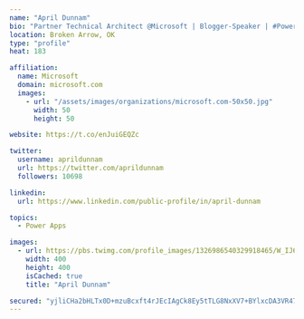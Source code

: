 ```yaml
---
name: "April Dunnam"
bio: "Partner Technical Architect @Microsoft | Blogger-Speaker | #PowerApps, #PowerAutomate, #Office365, #SharePoint | #WIT | #Karaoke Queen"
location: Broken Arrow, OK
type: "profile"
heat: 183

affiliation:
  name: Microsoft
  domain: microsoft.com
  images:
    - url: "/assets/images/organizations/microsoft.com-50x50.jpg"
      width: 50
      height: 50

website: https://t.co/enJuiGEQZc

twitter:
  username: aprildunnam
  url: https://twitter.com/aprildunnam
  followers: 10698

linkedin:
  url: https://www.linkedin.com/public-profile/in/april-dunnam

topics:
  - Power Apps

images:
  - url: https://pbs.twimg.com/profile_images/1326986540329918465/W_IJ6Ih2_400x400.jpg
    width: 400
    height: 400
    isCached: true
    title: "April Dunnam"

secured: "yjliCHa2bHLTx0D+mzuBcxft4rJEcIAgCk8Ey5tTLG8NxXV7+BYlxcDA3VR47Prmdzi3CgTue2VjxwLoRj4vuDasslAvJCmJKET9VznBuaUmLJFl/smxZr70q9GVpqUq8IFSc2i1CXAumqqoIpg9VOC2h5i0Pwue404TbegftWjgSZ2TWXmqb8bQqNLCv0bGo6UzVR5XN8ox3ug7/sF87MsWACXgE1FudpjeUHlw7S70o2hhx/f5ogexQjtwvU0zMkQ/E2c5NSZ7lCN36+yF35eX/kc1ew70PMVTM2Fg1BCcfhqS1/HL555qLzaTZExy/Kh13DETQnX42XjSnwXOO+SOxl+1wr7Od8Pm6llzj5uxpQjh9Nu7IUbEJIOtXV5kGc4Xey5i19FeJd4aCkRA7aTSHdZIlRWyuxr1MtIqhlA=;WlXcGlmytORO91NmR5BpMA=="
---
```


